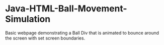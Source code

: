 # Java-HTML-Ball-Movement-Simulation
Basic webpage demonstrating a Ball Div that is animated to bounce around the screen with set screen boundaries.

